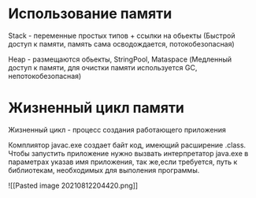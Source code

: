 # Использование памяти
Stack - переменные простых типов + ссылки на обьекты (Быстрой доступ к памяти, память сама осводождается, потокобезопасная)

Heap - размещаются обьекты, StringPool, Mataspace (Медленный доступ к памяти, для очистки памяти используется GC, непотокобезопасная)

# Жизненный цикл памяти
Жизненный цикл -  процесс создания работающего приложения

Комплиятор javac.exe  cоздает 	байт	код, имеющий расширение .class. Чтобы запустить приложение нужно вызвать интерпретатор java.exe в параметрах указав имя приложения, так же,если требуется, путь к библиотекам, необходимых для выполения программы.

![[Pasted image 20210812204420.png]]